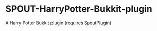 SPOUT-HarryPotter-Bukkit-plugin
===============================

A Harry Potter Bukkit plugin (requires SpoutPlugin)